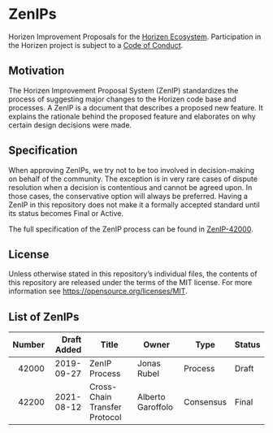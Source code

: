# ZenIPs

Horizen Improvement Proposals for the [Horizen Ecosystem](https://www.horizen.io).
Participation in the Horizen project is subject to a [Code of Conduct](https://github.com/HorizenOfficial/zenips/blob/master/code_of_conduct.md).

## Motivation

The Horizen Improvement Proposal System (ZenIP) standardizes the process of suggesting major changes to the Horizen code base and processes. A ZenIP is a document that describes a proposed new feature. It explains the rationale behind the proposed feature and elaborates on why certain design decisions were made.

## Specification

When approving ZenIPs, we try not to be too involved in decision-making on behalf of the community. The exception is in very rare cases of dispute resolution when a decision is contentious and cannot be agreed upon. In those cases, the conservative option will always be preferred. Having a ZenIP in this repository does not make it a formally accepted standard until its status becomes Final or Active. 

The full specification of the ZenIP process can be found in [ZenIP-42000](https://github.com/HorizenOfficial/zenips/blob/master/zenip-42000.md).

## License

Unless otherwise stated in this repository’s individual files, the contents of this repository are released under the terms of the MIT license. For more information see https://opensource.org/licenses/MIT.

## List of ZenIPs

| Number | Draft Added | Title         | Owner       | Type    | Status |
| -----: | ----------: | ------------- | ----------- | ------- | ------ |
| 42000  |  2019-09-27 | ZenIP Process | Jonas Rubel | Process | Draft  |
| 42200  |  2021-08-12 | Cross-Chain Transfer Protocol | Alberto Garoffolo | Consensus | Final  |
